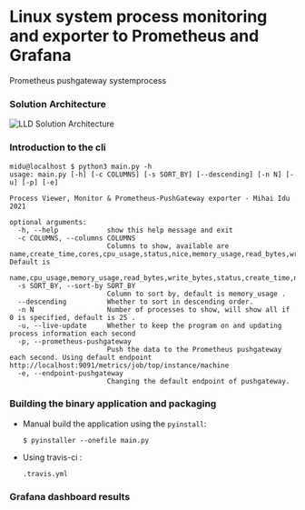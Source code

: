 # Linux system process monitoring and exporter to Prometheus and Grafana
Prometheus pushgateway systemprocess 


### Solution Architecture

![LLD Solution Architecture](https://github.com/midu16/system_process_pushgateway/blob/master/documentation/Untitled%20Diagram.png)

### Introduction to the cli
```
midu@localhost $ python3 main.py -h       
usage: main.py [-h] [-c COLUMNS] [-s SORT_BY] [--descending] [-n N] [-u] [-p] [-e]

Process Viewer, Monitor & Prometheus-PushGateway exporter - Mihai Idu 2021

optional arguments:
  -h, --help            show this help message and exit
  -c COLUMNS, --columns COLUMNS
                        Columns to show, available are name,create_time,cores,cpu_usage,status,nice,memory_usage,read_bytes,write_bytes,n_threads,username. Default is
                        name,cpu_usage,memory_usage,read_bytes,write_bytes,status,create_time,nice,n_threads,cores.
  -s SORT_BY, --sort-by SORT_BY
                        Column to sort by, default is memory_usage .
  --descending          Whether to sort in descending order.
  -n N                  Number of processes to show, will show all if 0 is specified, default is 25 .
  -u, --live-update     Whether to keep the program on and updating process information each second
  -p, --prometheus-pushgateway
                        Push the data to the Prometheus pushgateway each second. Using default endpoint http://localhost:9091/metrics/job/top/instance/machine
  -e, --endpoint-pushgateway
                        Changing the default endpoint of pushgateway.
```

### Building the binary application and packaging 

- Manual build the application using the ````pyinstall````:
        
    ```
    $ pyinstaller --onefile main.py
    ```

- Using travis-ci :
    
    ```
  .travis.yml
  ```
  
### Grafana dashboard results
